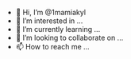 - 👋 Hi, I’m @1mamiakyl
- 👀 I’m interested in ...
- 🌱 I’m currently learning ...
- 💞️ I’m looking to collaborate on ...
- 📫 How to reach me ...

<!---
1mamiakyl/1mamiakyl is a ✨ special ✨ repository because its `README.md` (this file) appears on your GitHub profile.
You can click the Preview link to take a look at your changes.
--->

